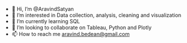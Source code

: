 - 👋 Hi, I’m @AravindSatyan
- 👀 I’m interested in Data collection, analysis, cleaning and visualization
- 🌱 I’m currently learning SQL
- 💞️ I’m looking to collaborate on Tableau, Python and Plotly
- 📫 How to reach me aravind.bedean@gmail.com


